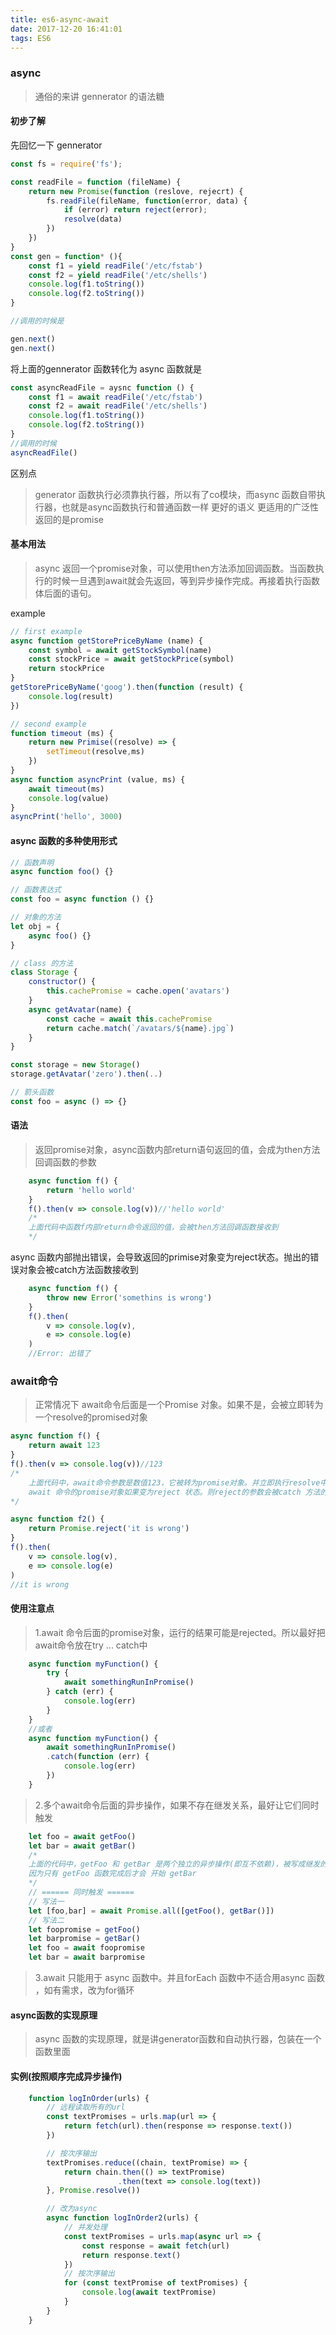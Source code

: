 ```yaml
---
title: es6-async-await
date: 2017-12-20 16:41:01
tags: ES6
---
```

### async
> 通俗的来讲 gennerator 的语法糖

#### 初步了解
先回忆一下 gennerator

```javascript
const fs = require('fs');

const readFile = function (fileName) {
    return new Promise(function (reslove, rejecrt) {
        fs.readFile(fileName, function(error, data) {
            if (error) return reject(error);
            resolve(data)
        })
    })
}
const gen = function* (){
    const f1 = yield readFile('/etc/fstab')
    const f2 = yield readFile('/etc/shells')
    console.log(f1.toString())
    console.log(f2.toString())
}

//调用的时候是

gen.next()
gen.next()

```
将上面的gennerator 函数转化为 async 函数就是
```javascript
const asyncReadFile = aysnc function () {
    const f1 = await readFile('/etc/fstab')
    const f2 = await readFile('/etc/shells')
    console.log(f1.toString())
    console.log(f2.toString())
}
//调用的时候
asyncReadFile()
```
区别点
> generator 函数执行必须靠执行器，所以有了co模块，而async 函数自带执行器，也就是async函数执行和普通函数一样
  更好的语义
  更适用的广泛性
  返回的是promise

#### 基本用法
> async 返回一个promise对象，可以使用then方法添加回调函数。当函数执行的时候一旦遇到await就会先返回，等到异步操作完成。再接着执行函数体后面的语句。

example
```javascript
// first example
async function getStorePriceByName (name) {
    const symbol = await getStockSymbol(name)
    const stockPrice = await getStockPrice(symbol)
    return stockPrice
}
getStorePriceByName('goog').then(function (result) {
    console.log(result)
})

// second example
function timeout (ms) {
    return new Primise((resolve) => {
        setTimeout(resolve,ms)
    })
}
async function asyncPrint (value, ms) {
    await timeout(ms)
    console.log(value)
}
asyncPrint('hello', 3000)
```

#### async 函数的多种使用形式
```javascript
// 函数声明
async function foo() {}

// 函数表达式
const foo = async function () {}

// 对象的方法
let obj = {
    async foo() {}
}

// class 的方法
class Storage {
    constructor() {
        this.cachePromise = cache.open('avatars')
    }
    async getAvatar(name) {
        const cache = await this.cachePromise
        return cache.match(`/avatars/${name}.jpg`)
    }
}

const storage = new Storage()
storage.getAvatar('zero').then(..)

// 箭头函数
const foo = async () => {}
```
#### 语法
> 返回promise对象，async函数内部return语句返回的值，会成为then方法回调函数的参数

```javascript
    async function f() {
        return 'hello world'
    }
    f().then(v => console.log(v))//'hello world'
    /*
    上面代码中函数f内部return命令返回的值，会被then方法回调函数接收到
    */
```
async 函数内部抛出错误，会导致返回的primise对象变为reject状态。抛出的错误对象会被catch方法函数接收到
```javascript
    async function f() {
        throw new Error('somethins is wrong')
    }
    f().then(
        v => console.log(v),
        e => console.log(e)
    )
    //Error: 出错了
```
### await命令
> 正常情况下 await命令后面是一个Promise 对象。如果不是，会被立即转为一个resolve的promised对象

```javascript
async function f() {
    return await 123
}
f().then(v => console.log(v))//123
/*
    上面代码中，await命令参数是数值123，它被转为promise对象。并立即执行resolve中
    await 命令的promise对象如果变为reject 状态。则reject的参数会被catch 方法的回调函数接收到
*/

async function f2() {
    return Promise.reject('it is wrong')
}
f().then(
    v => console.log(v),
    e => console.log(e)
)
//it is wrong
```
#### 使用注意点
> 1.await 命令后面的promise对象，运行的结果可能是rejected。所以最好把await命令放在try ... catch中

```javascript
    async function myFunction() {
        try {
            await somethingRunInPromise()
        } catch (err) {
            console.log(err)
        }
    }
    //或者
    async function myFunction() {
        await somethingRunInPromise()
        .catch(function (err) {
            console.log(err)
        })
    }
```
> 2.多个await命令后面的异步操作，如果不存在继发关系，最好让它们同时触发

```javascript
    let foo = await getFoo()
    let bar = await getBar()
    /*
    上面的代码中，getFoo 和 getBar 是两个独立的异步操作(即互不依赖)，被写成继发的关系这样会比较耗时间，
    因为只有 getFoo 函数完成后才会 开始 getBar
    */
    // ====== 同时触发 ======
    // 写法一
    let [foo,bar] = await Promise.all([getFoo(), getBar()])
    // 写法二
    let foopromise = getFoo()
    let barpromise = getBar()
    let foo = await foopromise
    let bar = await barpromise
```
> 3.await 只能用于 async 函数中。并且forEach 函数中不适合用async 函数 ，如有需求，改为for循环

#### async函数的实现原理
> async 函数的实现原理，就是讲generator函数和自动执行器，包装在一个函数里面

#### 实例(按照顺序完成异步操作)
```javascript
    function logInOrder(urls) {
        // 远程读取所有的url
        const textPromises = urls.map(url => {
            return fetch(url).then(response => response.text())
        })

        // 按次序输出
        textPromises.reduce((chain, textPromise) => {
            return chain.then(() => textPromise)
                        .then(text => console.log(text))
        }, Promise.resolve())

        // 改为async
        async function logInOrder2(urls) {
            // 并发处理
            const textPromises = urls.map(async url => {
                const response = await fetch(url)
                return response.text()
            })
            // 按次序输出
            for (const textPromise of textPromises) {
                console.log(await textPromise)
            }
        }
    }
```

